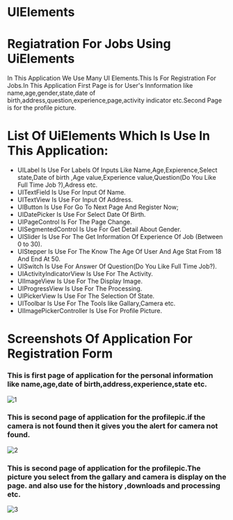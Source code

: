 # UIElements

# Regiatration For Jobs Using UiElements
In This Application We Use Many UI Elements.This Is For Registration For Jobs.In This Application First Page is for User's Innformation like name,age,gender,state,date of birth,address,question,experience,page,activity indicator etc.Second Page is for the profile picture.

# List Of UiElements Which Is Use In This Application:
* UILabel Is Use For Labels Of Inputs Like Name,Age,Expierence,Select state,Date of birth ,Age value,Experience value,Question(Do You Like Full Time Job ?),Adress etc.
* UITextField Is Use For Input Of Name.
* UITextView Is Use For Input Of Address.
* UIButton Is Use For Go To Next Page And Register Now;
* UIDatePicker Is Use For Select Date Of Birth.
* UIPageControl Is For The Page Change.
* UISegmentedControl Is Use For Get Detail About Gender.
* UISlider Is Use For The Get Information Of Experience Of Job (Between 0 to 30).
* UIStepper Is Use For The Know The Age Of User And Age Stat From 18 And End At 50.
* UISwitch Is Use For Answer Of Question(Do You Like Full Time Job?).
* UIActivityIndicatorView Is Use For The Activity.
* UIImageView Is Use For The Display Image.
* UIProgressView Is Use For The Processing.
* UIPickerView Is Use For The Selection Of State.
* UIToolbar Is Use For The Tools like Gallary,Camera etc.
* UIImagePickerController Is Use For Profile Picture.


# Screenshots Of Application For Registration Form
### This is first page of application for the personal information like name,age,date of birth,address,experience,state etc.
![1](https://user-images.githubusercontent.com/81640415/122795500-06483b80-d2db-11eb-8914-9bdf54d94368.png)

### This is second page of application for the profilepic.if the camera is not found then it gives you the alert for camera not found.
![2](https://user-images.githubusercontent.com/81640415/122795782-48717d00-d2db-11eb-95b7-806af35a3dbc.png)

### This is second page of application for the profilepic.The picture you select from the gallary and camera is display on the page. and also use for the history ,downloads and processing etc.
![3](https://user-images.githubusercontent.com/81640415/122795904-6b9c2c80-d2db-11eb-96f2-e0d98a96c0ff.png)
